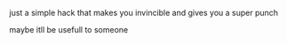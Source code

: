 just a simple hack that makes you invincible and gives you a super punch

maybe itll be usefull to someone
